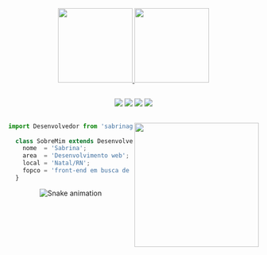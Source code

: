 <div align="center">
  <a href="https://github.com/sabrinagiota/">
  <img height="150em" src="https://github-readme-stats.vercel.app/api?username=sabrinagiota&rank_icon=github&theme=omni&include_all_commits=true&count_private=true"/>
  <img height="150em" src="https://github-readme-stats.vercel.app/api/top-langs/?username=sabrinagiota&layout=compact&langs_count=7&theme=omni"/>  
</div>
  
  ##
 
<div align="center">
  <a href="mailto:sabrina.vitoria@escolar.ifrn.edu.br"><img src="https://img.shields.io/badge/-Gmail-151A28?style=for-the-badge&logo=gmail&logoColor=92D534" target="_blank"></a>
  <a href="https://www.linkedin.com/in/sabrina-carvalho-aa9943209/" target="_blank"><img src="https://img.shields.io/badge/-LinkedIn-151A28?style=for-the-badge&logo=linkedin&logoColor=92D534" target="_blank"></a> 
  <a href="https://www.figma.com/files/recent?fuid=1148747853109868834"><img src="https://img.shields.io/badge/Figma-151A28?style=for-the-badge&logo=Figma&logoColor=92D534" target="_blank"></a>
 <a href="https://instagram.com/bysabrinav"><img src="https://img.shields.io/badge/-Instagram-151A28?style=for-the-badge&logo=instagram&logoColor=92D534" target="_blank"></a>
</div>
  
  ##
  
   <img align="right" width="250" src="https://user-images.githubusercontent.com/79128442/236655574-84832a6c-7799-45ef-9e5b-82a9771128ed.gif"/>
  
```js
import Desenvolvedor from 'sabrinagiota';
  
  class SobreMim extends Desenvolvedor {
    nome  = 'Sabrina';
    area  = 'Desenvolvimento web';
    local = 'Natal/RN';
    fopco = 'front-end em busca de fullstack';
  }
```

<div align="center">

  ![Snake animation](https://github.com/danielbped/danielbped/blob/output/github-contribution-grid-snake.svg)
  
</div>
